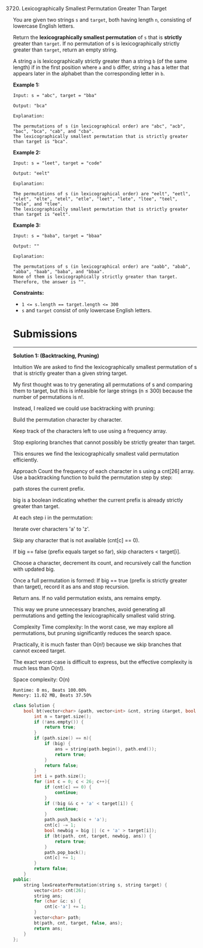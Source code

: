 3720. Lexicographically Smallest Permutation Greater Than Target

You are given two strings `s` and `target`, both having length `n`, consisting of lowercase English letters.

Return the **lexicographically smallest permutation** of `s` that is **strictly** greater than `target`. If no permutation of s is lexicographically strictly greater than `target`, return an empty string.

A string `a` is lexicographically strictly greater than a string `b` (of the same length) if in the first position where `a` and `b` differ, string `a` has a letter that appears later in the alphabet than the corresponding letter in `b`.

 

**Example 1:**
```
Input: s = "abc", target = "bba"

Output: "bca"

Explanation:

The permutations of s (in lexicographical order) are "abc", "acb", "bac", "bca", "cab", and "cba".
The lexicographically smallest permutation that is strictly greater than target is "bca".
```

**Example 2:**
```
Input: s = "leet", target = "code"

Output: "eelt"

Explanation:

The permutations of s (in lexicographical order) are "eelt", "eetl", "elet", "elte", "etel", "etle", "leet", "lete", "ltee", "teel", "tele", and "tlee".
The lexicographically smallest permutation that is strictly greater than target is "eelt".
```

**Example 3:**
```
Input: s = "baba", target = "bbaa"

Output: ""

Explanation:

The permutations of s (in lexicographical order) are "aabb", "abab", "abba", "baab", "baba", and "bbaa".
None of them is lexicographically strictly greater than target. Therefore, the answer is "".
```

**Constraints:**

* `1 <= s.length == target.length <= 300`
* `s` and `target` consist of only lowercase English letters.

# Submissions
---
**Solution 1: (Backtracking, Pruning)**

Intuition
We are asked to find the lexicographically smallest permutation of s that is strictly greater than a given string target.

My first thought was to try generating all permutations of s and comparing them to target, but this is infeasible for large strings (n ≤ 300) because the number of permutations is n!.

Instead, I realized we could use backtracking with pruning:

Build the permutation character by character.

Keep track of the characters left to use using a frequency array.

Stop exploring branches that cannot possibly be strictly greater than target.

This ensures we find the lexicographically smallest valid permutation efficiently.

Approach
Count the frequency of each character in s using a cnt[26] array.
Use a backtracking function to build the permutation step by step:

path stores the current prefix.

big is a boolean indicating whether the current prefix is already strictly greater than target.

At each step i in the permutation:

Iterate over characters 'a' to 'z'.

Skip any character that is not available (cnt[c] == 0).

If big == false (prefix equals target so far), skip characters < target[i].

Choose a character, decrement its count, and recursively call the function with updated big.

Once a full permutation is formed:
If big == true (prefix is strictly greater than target), record it as ans and stop recursion.

Return ans. If no valid permutation exists, ans remains empty.

This way we prune unnecessary branches, avoid generating all permutations and getting the lexicographically smallest valid string.

Complexity
Time complexity:
In the worst case, we may explore all permutations, but pruning significantly reduces the search space.

Practically, it is much faster than O(n!) because we skip branches that cannot exceed target.

The exact worst-case is difficult to express, but the effective complexity is much less than O(n!).

Space complexity: O(n)

```
Runtime: 0 ms, Beats 100.00%
Memory: 11.02 MB, Beats 37.50%
```
```c++
class Solution {
    bool bt(vector<char> &path, vector<int> &cnt, string &target, bool big, string &ans){
        int n = target.size();
        if (!ans.empty()) {
            return true;
        }
        if (path.size() == n){
            if (big) {
                ans = string(path.begin(), path.end());
                return true;
            }
            return false;
        }
        int i = path.size();
        for (int c = 0; c < 26; c++){
            if (cnt[c] == 0) {
                continue;
            }
            if (!big && c + 'a' < target[i]) {
                continue;
            }
            path.push_back(c + 'a');
            cnt[c] -= 1;
            bool newbig = big || (c + 'a' > target[i]);
            if (bt(path, cnt, target, newbig, ans)) {
                return true;
            }
            path.pop_back();
            cnt[c] += 1;
        }
        return false;
    }
public:
    string lexGreaterPermutation(string s, string target) {
        vector<int> cnt(26);
        string ans;
        for (char &c: s) {
            cnt[c-'a'] += 1;
        }
        vector<char> path;
        bt(path, cnt, target, false, ans);
        return ans;
    }
};
```
